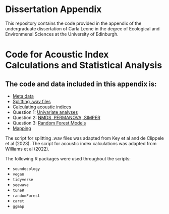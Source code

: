 # Dissertation Appendix
This repository contains the code provided in the appendix of the undergraduate dissertation of Carla Leone in the degree of Ecological and Environmenal Sciences at the University of Edinburgh.

# Code for Acoustic Index Calculations and Statistical Analysis
## The code and data included in this appendix is:
- [Meta data](https://github.com/carlaleone/Dissertation-Appendix/blob/main/final_merged.xlsx) 
- [Splitting .wav files](https://github.com/carlaleone/Dissertation-Appendix/blob/main/splitting_sound_files.R)
- [Calculating acoustic indices](https://github.com/carlaleone/Dissertation-Appendix/blob/main/acoustic_indices.R)
- Question 1: [Univariate analyses](https://github.com/carlaleone/Dissertation-Appendix/blob/main/Appendix_Unvariate.R)
- Question 2: [NMDS, PERMANOVA, SIMPER](https://github.com/carlaleone/Dissertation-Appendix/blob/main/Appendix_NMDS.R)
- Question 3: [Random Forest Models](https://github.com/carlaleone/Dissertation-Appendix/blob/main/Appendix_RF.R)
- [Mapping ](https://github.com/carlaleone/Dissertation-Appendix/blob/main/Map.R)

The script for splitting .wav files was adapted from Key et al and de Clippele et al  (2023). The script for acoustic index calculations was adapted from Williams et al (2022). 

The following R packages were used throughout the scripts:
- `soundecology`
- `vegan`
- `tidyverse`
- `seewave`
- `tuneR`
- `randomForest `
- `caret`
- `ggmap`
